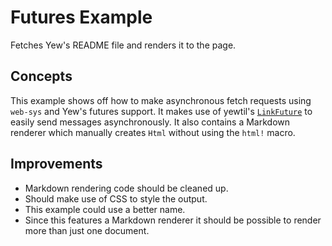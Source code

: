 # Futures Example

Fetches Yew's README file and renders it to the page.

## Concepts

This example shows off how to make asynchronous fetch requests using `web-sys` and Yew's futures support.
It makes use of yewtil's [`LinkFuture`] to easily send messages asynchronously.
It also contains a Markdown renderer which manually creates `Html` without using the `html!` macro.

## Improvements

- Markdown rendering code should be cleaned up.
- Should make use of CSS to style the output.
- This example could use a better name.
- Since this features a Markdown renderer it should be possible to render more than just one document.

[`linkfuture`]: https://docs.rs/yewtil/latest/yewtil/future/trait.LinkFuture.html
